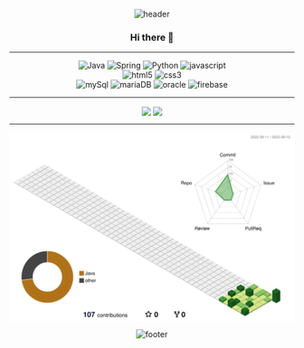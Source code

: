 <div align="center">
  
  ![header](https://capsule-render.vercel.app/api?type=waving&text=can'tHurtMe&height=180&fontAlignY=35&fontColor=FFFFFF)
</div>
<div align="center">
  
  ### Hi there 👋
</div>

***

<div align="center">
  <section>
    <img alt="Java" src ="https://img.shields.io/badge/Java-007396.svg?&style=flat&logo=Java&logoColor=white"/>
    <img alt="Spring" src="https://img.shields.io/badge/spring-6DB33F?style=flat&logo=spring&logoColor=white">
    <img alt="Python" src="https://img.shields.io/badge/python-3776AB?style=flat&logo=python&logoColor=white">
    <img alt="javascript" src="https://img.shields.io/badge/javascript-F7DF1E?style=flat&logo=javascript&logoColor=white">
  </section>
  <section>
    <img alt="html5" src="https://img.shields.io/badge/html5-E34F26?style=flat&logo=html5&logoColor=white">
    <img alt="css3" src="https://img.shields.io/badge/css3-1572B6?style=flat&logo=css3&logoColor=white">
  </section>
  <section>
    <img alt="mySql" src="https://img.shields.io/badge/mysql-4479A1?style=flat&logo=mysql&logoColor=white">
    <img alt="mariaDB" src="https://img.shields.io/badge/mariadb-003545?style=flat&logo=mariadb&logoColor=white">
    <img alt="oracle" src="https://img.shields.io/badge/oracle-F80000?style=flat&logo=oracle&logoColor=white">
    <img alt="firebase" src="https://img.shields.io/badge/firebase-FFCA28?style=flat&logo=firebase&logoColor=white">
  </section>
</div>

***

<div align="center">
  <a href="/"><img align="center" style="height:180px" src="https://github-readme-stats.vercel.app/api?username=javython999&show_icons=true&theme=default"/></a>
  <a href=""><img align="center" style="height:180px" src="https://github-readme-stats.vercel.app/api/top-langs/?username=javython999&layout=compact" /></a>
</div>

***

<div align="center">
  <a href=""><img align="center" src="./profile-3d-contrib/profile-green-animate.svg" /></a>
</div>



<div align="center">
  
  ![footer](https://capsule-render.vercel.app/api?type=waving&height=180&section=footer)
</div>


